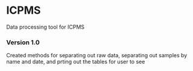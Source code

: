 # ICPMS
Data processing tool for ICPMS
### Version 1.0
Created methods for separating out raw data, separating out samples by name and date, and prting out the tables for user to see

